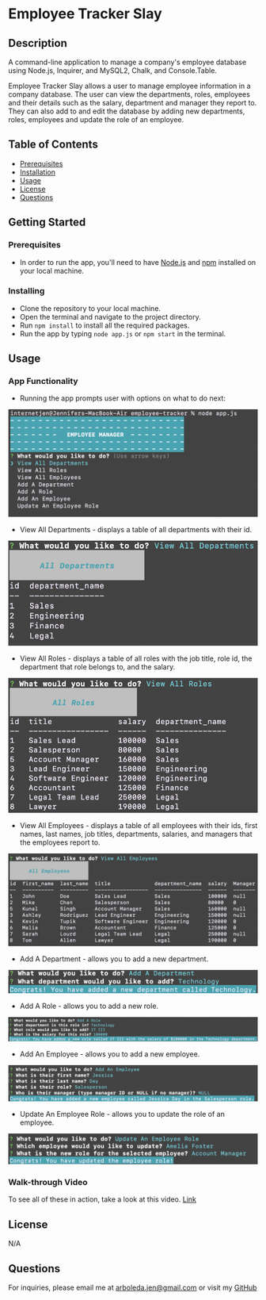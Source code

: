 # Employee Tracker Slay

  ## Description
  A command-line application to manage a company's employee database using Node.js, Inquirer, and MySQL2, Chalk, and Console.Table.

  Employee Tracker Slay allows a user to manage employee information in a company database. The user can view the departments, roles, employees and their details such as the salary, department and manager they report to. They can also add to and edit the database by adding new departments, roles, employees and update the role of an employee.

  ## Table of Contents
  * [Prerequisites](#prerequisites)
  * [Installation](#installing)
  * [Usage](#usage)
  * [License](#license)
  * [Questions](#questions)

  ## Getting Started

  ### Prerequisites
  * In order to run the app, you'll need to have [Node.js](https://nodejs.org/en/download/) and [npm](https://docs.npmjs.com/about-npm) installed on your local machine.

  ### Installing
  * Clone the repository to your local machine.
  * Open the terminal and navigate to the project directory.
  * Run `npm install` to install all the required packages.
  * Run the app by typing `node app.js` or `npm start` in the terminal.

  ## Usage

  ### App Functionality
  * Running the app prompts user with options on what to do next: 

  ![Start-up](assets/Startup.png)

  * View All Departments - displays a table of all departments with their id.
  
  ![Departments](assets/Departments.png)

  * View All Roles - displays a table of all roles with the job title, role id, the department that role belongs to, and the salary.

  ![Roles](assets/Roles.png)

  * View All Employees - displays a table of all employees with their ids, first names, last names, job titles, departments, salaries, and managers that the employees report to.
  
  ![Employees](assets/Employees.png)

  * Add A Department - allows you to add a new department.
  
  ![Add A Department](assets/Add%20A%20Department.png)

  * Add A Role - allows you to add a new role.

  ![Add A Role](assets/Add%20A%20Role.png)

  * Add An Employee - allows you to add a new employee.

  ![Add An Employee](assets/Add%20An%20Employee.png)

  * Update An Employee Role - allows you to update the role of an employee.

  ![Update An Employee Role](assets/Update%20An%20Employee%20Role.png)

  ### Walk-through Video
  To see all of these in action, take a look at this video.
  [Link](https://github.com/internetjen)

  ## License
  N/A

  ## Questions
  For inquiries, please email me at arboleda.jen@gmail.com or visit my [GitHub](https://github.com/internetjen)
